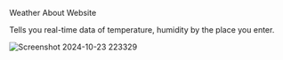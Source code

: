 Weather About Website 

Tells you real-time data of temperature, humidity by the place you enter.


![Screenshot 2024-10-23 223329](https://github.com/user-attachments/assets/98809f1b-015d-46dd-a443-d6216dff8032)
